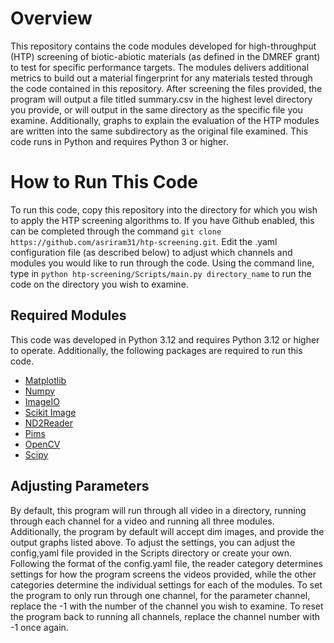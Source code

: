 # Overview
This repository contains the code modules developed for high-throughput (HTP) screening of biotic-abiotic materials (as defined in the DMREF grant) to test for specific performance targets. The modules delivers additional metrics to build out a material fingerprint for any materials tested through the code contained in this repository. After screening the files provided, the program will output a file titled summary.csv in the highest level directory you provide, or will output in the same directory as the specific file you examine. Additionally, graphs to explain the evaluation of the HTP modules are written into the same subdirectory as the original file examined.
This code runs in Python and requires Python 3 or higher.

# How to Run This Code
To run this code, copy this repository into the directory for which you wish to apply the HTP screening algorithms to. If you have Github enabled, this can be completed through the command ```git clone https://github.com/asriram31/htp-screening.git```. Edit the .yaml configuration file (as described below) to adjust which channels and modules you would like to run through the code.
Using the command line, type in ```python htp-screening/Scripts/main.py directory_name``` to run the code on the directory you wish to examine.

## Required Modules
This code was developed in Python 3.12 and requires Python 3.12 or higher to operate. Additionally, the following packages are required to run this code.
- [Matplotlib](https://pypi.org/project/matplotlib/)
- [Numpy](https://pypi.org/project/numpy/)
- [ImageIO](https://pypi.org/project/imageio/)
- [Scikit Image](https://pypi.org/project/scikit-image/)
- [ND2Reader](https://pypi.org/project/nd2reader/)
- [Pims](https://pypi.org/project/PIMS/)
- [OpenCV](https://pypi.org/project/opencv-python/)
- [Scipy](https://pypi.org/project/scipy/)

## Adjusting Parameters
By default, this program will run through all video in a directory, running through each channel for a video and running all three modules. Additionally, the program by default will accept dim images, and provide the output graphs listed above. To adjust the settings, you can adjust the config,yaml file provided in the Scripts directory or create your own. Following the format of the config.yaml file, the reader category determines settings for how the program screens the videos provided, while the other categories determine the individual settings for each of the modules. 
To set the program to only run through one channel, for the parameter channel, replace the -1 with the number of the channel you wish to examine. To reset the program back to running all channels, replace the channel number with -1 once again.
